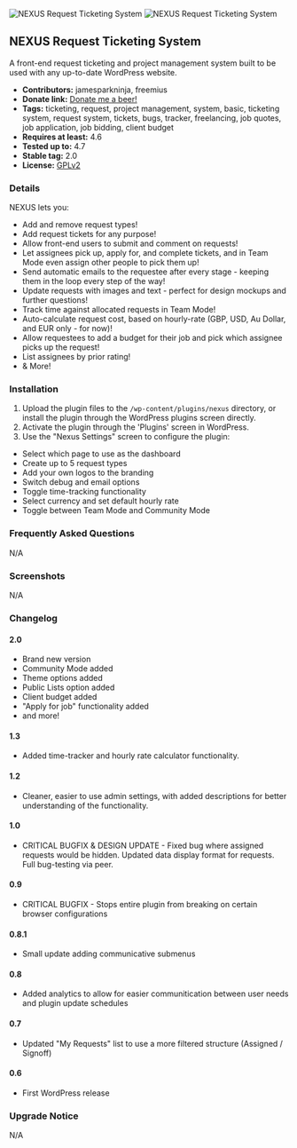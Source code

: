 ![NEXUS Request Ticketing System](https://github.com/JamesParkNINJA/NEXUS/images/nexus_plugin_logo.jpg "NEXUS Request Ticketing System") ![NEXUS Request Ticketing System](https://github.com/JamesParkNINJA/NEXUS/images/nexus_preview_banner.jpg "NEXUS Request Ticketing System")

## NEXUS Request Ticketing System

A front-end request ticketing and project management system built to be used with any up-to-date WordPress website.

* **Contributors:** jamesparkninja, freemius
* **Donate link:** [Donate me a beer!](https://www.paypal.me/jamesparkninja/4)
* **Tags:** ticketing, request, project management, system, basic, ticketing system, request system, tickets, bugs, tracker, freelancing, job quotes, job application, job bidding, client budget
* **Requires at least:** 4.6
* **Tested up to:** 4.7
* **Stable tag:** 2.0
* **License:** [GPLv2](https://www.gnu.org/licenses/gpl-2.0.html)


### Details

NEXUS lets you: 

*   Add and remove request types!
*   Add request tickets for any purpose!
*   Allow front-end users to submit and comment on requests!
*   Let assignees pick up, apply for, and complete tickets, and in Team Mode even assign other people to pick them up!
*   Send automatic emails to the requestee after every stage - keeping them in the loop every step of the way!
*   Update requests with images and text - perfect for design mockups and further questions!
*   Track time against allocated requests in Team Mode!
*   Auto-calculate request cost, based on hourly-rate (GBP, USD, Au Dollar, and EUR only - for now)!
*   Allow requestees to add a budget for their job and pick which assignee picks up the request!
*   List assignees by prior rating!
*   & More!

### Installation

1. Upload the plugin files to the `/wp-content/plugins/nexus` directory, or install the plugin through the WordPress plugins screen directly.
2. Activate the plugin through the 'Plugins' screen in WordPress.
3. Use the "Nexus Settings" screen to configure the plugin:

*   Select which page to use as the dashboard 
*   Create up to 5 request types
*   Add your own logos to the branding
*   Switch debug and email options
*   Toggle time-tracking functionality
*   Select currency and set default hourly rate
*   Toggle between Team Mode and Community Mode


### Frequently Asked Questions

N/A

### Screenshots

N/A

### Changelog

#### 2.0
* Brand new version
* Community Mode added
* Theme options added
* Public Lists option added
* Client budget added
* "Apply for job" functionality added
* and more!

#### 1.3
* Added time-tracker and hourly rate calculator functionality.

#### 1.2
* Cleaner, easier to use admin settings, with added descriptions for better understanding of the functionality.

#### 1.0
* CRITICAL BUGFIX & DESIGN UPDATE - Fixed bug where assigned requests would be hidden. Updated data display format for requests. Full bug-testing via peer.

#### 0.9
* CRITICAL BUGFIX - Stops entire plugin from breaking on certain browser configurations

#### 0.8.1
* Small update adding communicative submenus

#### 0.8
* Added analytics to allow for easier communitication between user needs and plugin update schedules

#### 0.7
* Updated "My Requests" list to use a more filtered structure (Assigned / Signoff)

#### 0.6
* First WordPress release

### Upgrade Notice

N/A
